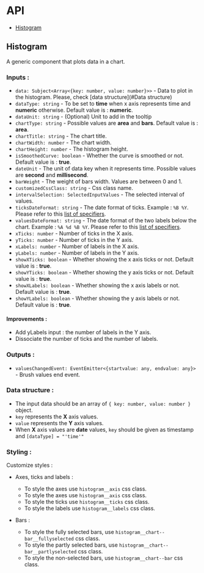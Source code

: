 # API

* [Histogram](#Histogram)

## Histogram

A generic component that plots data in a chart. 

### Inputs : 

- `data: Subject<Array<{key: number, value: number}>>` - Data to plot in the histogram. Please, check [data structure](#Data structure)
- `dataType: string` - To be set to **time** when x axis represents time and **numeric** otherwise. Default value is : **numeric**.
- `dataUnit: string` - (Optional) Unit to add in the tooltip
- `chartType: string` - Possible values are **area** and **bars**. Default value is : **area**.
- `chartTitle: string` - The chart title.
- `chartWidth: number` - The chart width.
- `chartHeight: number` - The histogram height.
- `isSmoothedCurve: boolean` - Whether the curve is smoothed or not. Default value is : **true**.
- `dateUnit` - The unit of data key when it represents time. Possible values are **second** and **millisecond**.
- `barWeight` - The weight of bars width. Values are between 0 and 1.
- `customizedCssClass: string` - Css class name.
- `intervalSelection: SelectedInputValues` - The selected interval of values.
- `ticksDateFormat: string` - The date format of ticks. Example : `%B %Y`. Please refer to this [list of specifiers](https://github.com/d3/d3-time-format/blob/master/README.md#locale_format).
- `valuesDateFormat: string` - The date format of the two labels below the chart. Example : `%A %d %B %Y`. Please refer to this [list of specifiers](https://github.com/d3/d3-time-format/blob/master/README.md#locale_format).
- `xTicks: number` - Number of ticks in the X axis.
- `yTicks: number` - Number of ticks in the Y axis.
- `xLabels: number` - Number of labels in the X axis.
- `yLabels: number` - Number of labels in the Y axis.
- `showXTicks: boolean` - Whether showing the x axis ticks or not. Default value is : **true**.
- `showYTicks: boolean` - Whether showing the y axis ticks or not. Default value is : **true**.
- `showXLabels: boolean` - Whether showing the x axis labels or not. Default value is : **true**.
- `showYLabels: boolean` - Whether showing the y axis labels or not. Default value is : **true**.

#### Improvements :
- Add yLabels input : the number of labels in the Y axis.
- Dissociate the number of ticks and the number of labels.

### Outputs : 

- `valuesChangedEvent: EventEmitter<{startvalue: any, endvalue: any}>` - Brush values end event.

### Data structure :

- The input data should be an array of `{ key: number, value: number }` object. 
- `key` represents the **X** axis values.
- `value` represents the **Y** axis values.
- When **X** axis values are **date** values, `key` should be given as timestamp and `[dataType] = "'time'"`

### Styling :

Customize styles :

- Axes, ticks and labels :
  - To style the axes use `histogram__axis` css class.
  - To style the axes use `histogram__axis` css class.
  - To style the ticks use `histogram__ticks` css class.
  - To style the labels use `histogram__labels` css class.
  
- Bars : 
  - To style the fully selected bars, use `histogram__chart--bar__fullyselected` css class.
  - To style the partly selected bars, use `histogram__chart--bar__partlyselected` css class.
  - To style the non-selected bars, use `histogram__chart--bar` css class.
